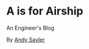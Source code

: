 A is for Airship
================

An Engineer's Blog

By [Andy Sayler](https://www.andysayler.com)

